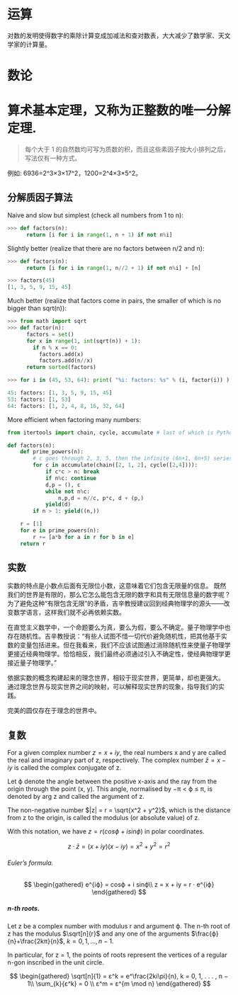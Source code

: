 # 运算

对数的发明使得数字的乘除计算变成加减法和查对数表，大大减少了数学家、天文学家的计算量。

# 数论

# 算术基本定理，又称为正整数的唯一分解定理.

> 每个大于 1 的自然数均可写为质数的积，而且这些素因子按大小排列之后，写法仅有一种方式。

例如: 6936=2^3×3×17^2，1200=2^4×3×5^2。

## 分解质因子算法

Naive and slow but simplest (check all numbers from 1 to n):

```python
>>> def factors(n):
      return [i for i in range(1, n + 1) if not n%i]
```

Slightly better (realize that there are no factors between n/2 and n):

```python
>>> def factors(n):
      return [i for i in range(1, n//2 + 1) if not n%i] + [n]

>>> factors(45)
[1, 3, 5, 9, 15, 45]
```

Much better (realize that factors come in pairs, the smaller of which is no bigger than sqrt(n)):

```python
>>> from math import sqrt
>>> def factor(n):
      factors = set()
      for x in range(1, int(sqrt(n)) + 1):
        if n % x == 0:
          factors.add(x)
          factors.add(n//x)
      return sorted(factors)

>>> for i in (45, 53, 64): print( "%i: factors: %s" % (i, factor(i)) )

45: factors: [1, 3, 5, 9, 15, 45]
53: factors: [1, 53]
64: factors: [1, 2, 4, 8, 16, 32, 64]
```

More efficient when factoring many numbers:

```python
from itertools import chain, cycle, accumulate # last of which is Python 3 only

def factors(n):
    def prime_powers(n):
        # c goes through 2, 3, 5, then the infinite (6n+1, 6n+5) series
        for c in accumulate(chain([2, 1, 2], cycle([2,4]))):
            if c*c > n: break
            if n%c: continue
            d,p = (), c
            while not n%c:
                n,p,d = n//c, p*c, d + (p,)
            yield(d)
        if n > 1: yield((n,))

    r = [1]
    for e in prime_powers(n):
        r += [a*b for a in r for b in e]
    return r
```

## 实数

实数的特点是小数点后面有无限位小数，这意味着它们包含无限量的信息。
既然我们的世界是有限的，那么它怎么能包含无限的数字和具有无限信息量的数字呢？为了避免这种“有限包含无限”的矛盾，吉辛教授建议回到经典物理学的源头——改变数学语言，这样我们就不必再依赖实数。

在直觉主义数学中，一个命题要么为真，要么为假，要么不确定。量子物理学中也存在随机性。吉辛教授说：“有些人试图不惜一切代价避免随机性，把其他基于实数的变量包括进来。但在我看来，我们不应该试图通过消除随机性来使量子物理学更接近经典物理学。恰恰相反，我们最终必须通过引入不确定性，使经典物理学更接近量子物理学。”

依据实数的概念构建起来的理念世界，相较于现实世界，更简单，却也更强大。
通过理念世界与现实世界之间的映射，可以解释现实世界的现象，指导我们的实践。

完美的圆仅存在于理念的世界中。

## 复数

For a given complex number $z = x+iy$, the real numbers x and y are called the real and imaginary part of z, respectively.
The complex number $\bar z = x − iy$ is called the complex conjugate of z.

Let ϕ denote the angle between the positive x-axis and the ray from the origin through the point (x, y).
This angle, normalised by −π < ϕ ≤ π, is denoted by arg z and called the argument of z.

The non-negative number $|z| = r = \sqrt{x^2 + y^2}$, which is the distance from z to the origin, is called the modulus (or absolute value) of z.

With this notation, we have $z = r (cosϕ + i sin ϕ)$ in polar coordinates.

$$
z · \bar z = (x + iy)(x − iy) = x^2 + y^2 = r^2
$$

###### Euler’s formula.

$$
\begin{gathered}
e^{iϕ} = cosϕ + i sinϕ\\
z = x + iy = r · e^{iϕ}
\end{gathered}
$$

##### n-th roots.

Let z be a complex number with modulus r and argument ϕ. The n-th root of z has the modulus $\sqrt[n]{r}$ and any one of the arguments
$\frac{ϕ}{n}+\frac{2kπ}{n}$, $k = 0, 1, . . . , n−1$.

In particular, for z = 1, the points of roots represent the vertices of a regular n-gon inscribed in the unit
circle.

$$
\begin{gathered}
\sqrt[n]{1} = ε^k = e^\frac{2ki\pi}{n}, k = 0, 1, . . . , n − 1\\
\sum_{k}{ε^k} = 0 \\
ε^m = ε^{m \mod n}
\end{gathered}
$$
